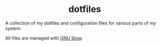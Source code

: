 <div align="center">

# dotfiles

</div>

A collection of my dotfiles and configuration files for various parts of my system.

All files are managed with [GNU Stow](https://www.gnu.org/software/stow/).
